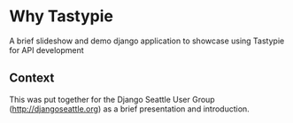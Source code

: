 Why Tastypie
=============
A brief slideshow and demo django application to showcase using Tastypie for API development

Context
--------
This was put together for the Django Seattle User Group (http://djangoseattle.org) as a brief presentation and introduction.